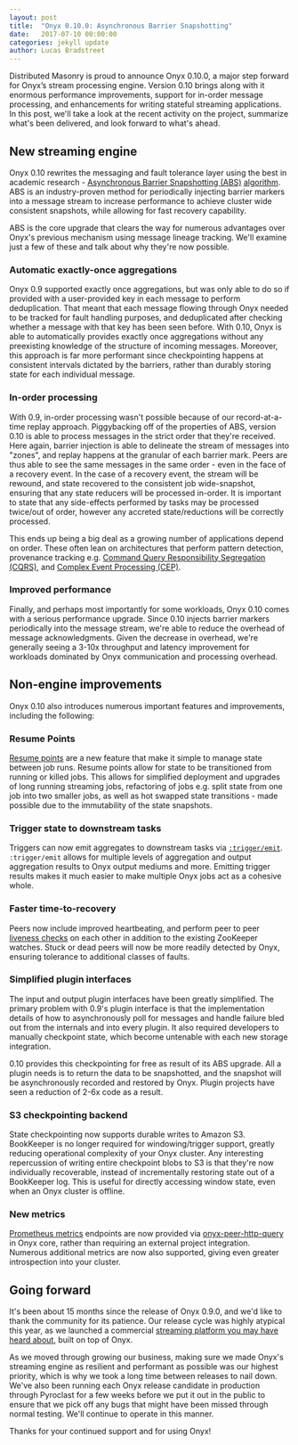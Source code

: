 ```yaml
---
layout: post
title:  "Onyx 0.10.0: Asynchronous Barrier Snapshotting"
date:   2017-07-10 00:00:00
categories: jekyll update
author: Lucas Bradstreet
---
```


Distributed Masonry is proud to announce Onyx 0.10.0, a major step forward for Onyx’s stream
processing engine. Version 0.10 brings along with it enormous performance improvements, support
for in-order message processing, and enhancements for writing stateful streaming applications.
In this post, we'll take a look at the recent activity on the project, summarize what's been
delivered, and look forward to what's ahead.

## New streaming engine

Onyx 0.10 rewrites the messaging and fault tolerance layer using the best in academic research - [Asynchronous Barrier Snapshotting
(ABS)](https://github.com/onyx-platform/onyx/blob/0.10.x/doc/user-guide/architecture-low-level-design.adoc#asynchronous-barrier-snapshotting) [algorithm](https://arxiv.org/abs/1506.08603). 
ABS is an industry-proven method for periodically injecting barrier markers into a message stream to increase performance to achieve cluster wide consistent snapshots, while allowing for fast recovery capability.

ABS is the core upgrade that clears the way for numerous advantages over Onyx's previous mechanism using
message lineage tracking. We'll examine just a few of these and talk about why they're now possible.

### Automatic exactly-once aggregations

Onyx 0.9 supported exactly once aggregations, but was only able to do so if
provided with a user-provided key in each message to perform deduplication.
That meant that each message flowing through Onyx needed to be tracked for
fault handling purposes, and deduplicated after checking whether a message with
that key has been seen before.  With 0.10, Onyx is able to automatically
provides exactly once aggregations without any preexisting knowledge of the
structure of incoming messages. Moreover, this approach is far more performant
since checkpointing happens at consistent intervals dictated by the barriers,
rather than durably storing state for each individual message.

### In-order processing

With 0.9, in-order processing wasn't possible because of our record-at-a-time
replay approach.  Piggybacking off of the properties of ABS, version 0.10 is
able to process messages in the strict order that they're received. Here again,
barrier injection is able to delineate the stream of messages into "zones", and
replay happens at the granular of each barrier mark.  Peers are thus able to
see the same messages in the same order - even in the face of a recovery event.
In the case of a recovery event, the stream will be rewound, and state
recovered to the consistent job wide-snapshot, ensuring that any state reducers
will be processed in-order. It is important to state that any side-effects
performed by tasks may be processed twice/out of order, however any accreted
state/reductions will be correctly processed.

This ends up being a big deal as a growing number of applications depend on
order. These often lean on architectures that perform pattern detection,
provenance tracking e.g. [Command Query Responsibility Segregation
(CQRS)](https://martinfowler.com/bliki/CQRS.html), and [Complex Event
Processing (CEP)](https://en.wikipedia.org/wiki/Complex_event_processing).

### Improved performance

Finally, and perhaps most importantly for some workloads, Onyx 0.10 comes with
a serious performance upgrade.  Since 0.10 injects barrier markers periodically
into the message stream, we're able to reduce the overhead of message
acknowledgments. Given the decrease in overhead, we're generally seeing a 3-10x
throughput and latency improvement for workloads dominated by Onyx
communication and processing overhead.

## Non-engine improvements

Onyx 0.10 also introduces numerous important features and improvements, including the following:

### Resume Points

[Resume points](https://github.com/onyx-platform/onyx/blob/0.10.x/doc/user-guide/resume-points.adoc)
are a new feature that make it simple to manage state between job runs. Resume
points allow for state to be transitioned from running or killed jobs. This
allows for simplified deployment and upgrades of long running streaming jobs,
refactoring of jobs e.g. split state from one job into two smaller jobs, as
well as hot swapped state transitions - made possible due to the immutability of the state snapshots.

### Trigger state to downstream tasks

Triggers can now emit aggregates to downstream tasks via
[`:trigger/emit`](http://www.onyxplatform.org/docs/cheat-sheet/latest/#trigger-entry/:trigger/emit).
`:trigger/emit` allows for multiple levels of aggregation and output
aggregation results to Onyx output mediums and more. Emitting trigger results
makes it much easier to make multiple Onyx jobs act as a cohesive whole.

### Faster time-to-recovery

Peers now include improved heartbeating, and perform peer to peer [liveness
checks](http://www.onyxplatform.org/docs/cheat-sheet/latest/#peer-config/:onyx.peer/subscriber-liveness-timeout-ms)
on each other in addition to the existing ZooKeeper watches. Stuck or dead peers will
now be more readily detected by Onyx, ensuring tolerance to additional classes
of faults.

### Simplified plugin interfaces

The input and output plugin interfaces have been greatly simplified. The primary problem
with 0.9's plugin interface is that the implementation details of how to asynchronously poll
for messages and handle failure bled out from the internals and into every plugin.
It also required developers to manually checkpoint state, which become untenable with each
new storage integration.

0.10 provides this checkpointing for free as result of its ABS upgrade. All a plugin needs is to return the data
to be snapshotted, and the snapshot will be asynchronously recorded and restored by Onyx. Plugin projects
have seen a reduction of 2-6x code as a result.

### S3 checkpointing backend

State checkpointing now supports durable writes to Amazon S3. BookKeeper is no
longer required for windowing/trigger support, greatly reducing operational
complexity of your Onyx cluster. Any interesting repercussion of writing entire
checkpoint blobs to S3 is that they're now individually recoverable, instead of incrementally
restoring state out of a BookKeeper log. This is useful for directly accessing window state,
even when an Onyx cluster is offline.

### New metrics

[Prometheus metrics](https://prometheus.io/) endpoints are now provided via
[onyx-peer-http-query](https://github.com/onyx-platform/onyx-peer-http-query) in Onyx core,
rather than requiring an external project integration.
Numerous additional metrics are now also supported, giving even greater
introspection into your cluster.

## Going forward

It's been about 15 months since the release of Onyx 0.9.0, and we'd like to thank the community
for its patience. Our release cycle was highly atypical this year, as we launched a commercial
[streaming platform you may have heard about](http://pyroclast.io), built on top of Onyx.

As we moved through growing our business, making sure we made Onyx's streaming engine as resilient
and performant as possible was our highest priority, which is why we took a long time between releases
to nail down. We've also been running each Onyx release candidate in production through Pyroclast
for a few weeks before we put it out in the public to ensure that we pick off any bugs that might
have been missed through normal testing. We'll continue to operate in this manner.

Thanks for your continued support and for using Onyx!
